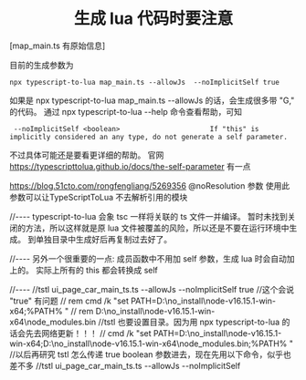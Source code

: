 
# <center>生成 lua 代码时要注意</center>

[map_main.ts 有原始信息]

目前的生成参数为

```
npx typescript-to-lua map_main.ts --allowJs  --noImplicitSelf true
```

如果是 
npx typescript-to-lua map_main.ts --allowJs 
的话，会生成很多带 "G," 的代码。
通过 npx typescript-to-lua --help 命令查看帮助，可知

```
 --noImplicitSelf <boolean>                      If "this" is implicitly considered an any type, do not generate a self parameter.

```

不过具体可能还是要看更详细的帮助。
官网 https://typescripttolua.github.io/docs/the-self-parameter 有一点

https://blog.51cto.com/rongfengliang/5269356
@noResolution 参数
使用此参数可以让TypeScriptToLua 不去解析引用的模块 

//----
typescript-to-lua 会象 tsc 一样将关联的 ts 文件一并编译。
暂时未找到关闭的方法，所以这样就是原 lua 文件被覆盖的风险，所以还是不要在运行环境中生成。
到单独目录中生成好后再复制过去好了。

//----
另外一个很重要的一点: 成员函数中不用加 self 参数，生成 lua 时会自动加上的。
实际上所有的 this 都会转换成 self

//----
//tstl ui_page_car_main_ts.ts --allowJs  --noImplicitSelf true  //这个会说 "true" 有问题
// rem cmd /k "set PATH=D:\no_install\node-v16.15.1-win-x64;%PATH% "
// rem D:\no_install\node-v16.15.1-win-x64\node_modules\.bin   //tstl 也要设置目录。因为用 npx typescript-to-lua 的话会先去网络更新！！！
// cmd /k "set PATH=D:\no_install\node-v16.15.1-win-x64;D:\no_install\node-v16.15.1-win-x64\node_modules\.bin;%PATH% "
//以后再研究 tstl 怎么传递 true boolean 参数进去，现在先用以下命令，似乎也差不多
//tstl ui_page_car_main_ts.ts --allowJs  --noImplicitSelf
